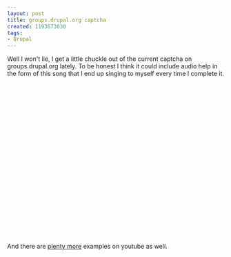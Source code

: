 ```yaml
--- 
layout: post
title: groups.drupal.org captcha
created: 1193673030
tags: 
- Drupal
---
```

Well I won't lie, I get a little chuckle out of the current captcha on groups.drupal.org lately. To be honest I think it could include audio help in the form of this song that I end up singing to myself every time I complete it.

<object width="425" height="355"><param name="movie" value="http://www.youtube.com/v/Ect-kgxBb4M"></param><param name="wmode" value="transparent"></param><embed src="http://www.youtube.com/v/Ect-kgxBb4M" type="application/x-shockwave-flash" wmode="transparent" width="425" height="355"></embed></object>

And there are [plenty more](http://www.youtube.com/results?search_query=sesame+street+one+of+these+things&amp;search=Search) examples on youtube as well.

